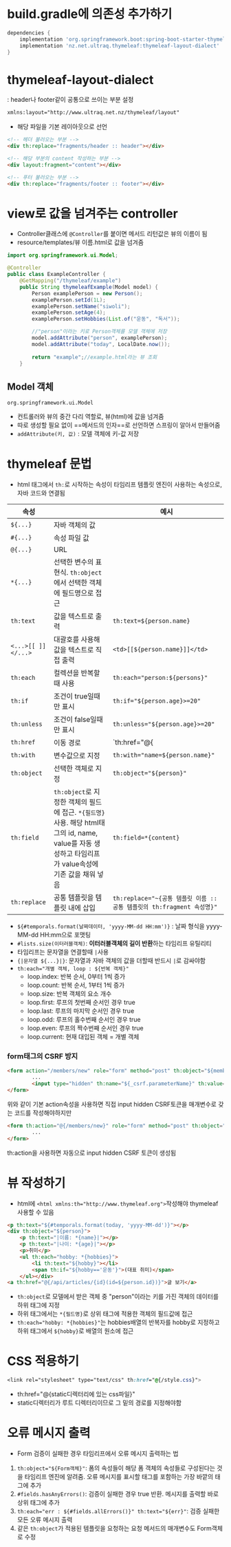 # build.gradle에 의존성 추가하기
```gradle
dependencies {
	implementation 'org.springframework.boot:spring-boot-starter-thymeleaf'
	implementation 'nz.net.ultraq.thymeleaf:thymeleaf-layout-dialect'
}
```
# thymeleaf-layout-dialect
: header나 footer같이 공통으로 쓰이는 부분 설정
```html
xmlns:layout="http://www.ultraq.net.nz/thymeleaf/layout"
```
- 해당 파일을 기본 레이아웃으로 선언 
```html
<!-- 헤더 불러오는 부분 -->
<div th:replace="fragments/header :: header"></div>

<!-- 해당 부분의 content 작성하는 부분 -->
<div layout:fragment="content"></div> 

<!-- 푸터 불러오는 부분 -->
<div th:replace="fragments/footer :: footer"></div>
```

# view로 값을 넘겨주는 controller
- Controller클래스에 `@Controller`를 붙이면 메서드 리턴값은 뷰의 이름이 됨
- resource/templates/뷰 이름.html로 값을 넘겨줌
```java
import org.springframework.ui.Model;

@Controller
public class ExampleController {  
    @GetMapping("/thymeleaf/example")  
    public String thymeleafExample(Model model) {  
        Person examplePerson = new Person();  
        examplePerson.setId(1L);  
        examplePerson.setName("siwoli");  
        examplePerson.setAge(4);  
        examplePerson.setHobbies(List.of("운동", "독서"));  

		//"person"이라는 키로 Person객체를 모델 객체에 저장  
        model.addAttribute("person", examplePerson);
        model.addAttribute("today", LocalDate.now());  
          
        return "example";//example.html라는 뷰 조회  
    }
```
## Model 객체
`org.springframework.ui.Model`
- 컨트롤러와 뷰의 중간 다리 역할로, 뷰(html)에 값을 넘겨줌
- 따로 생성할 필요 없이 ==메서드의 인자==로 선언하면 스프링이 알아서 만들어줌
- `addAttribute(키, 값)` : 모델 객체에 키-값 저장
# thymeleaf 문법
- html 태그에서 `th:`로 시작하는 속성이 타임리프 템플릿 엔진이 사용하는 속성으로, 자바 코드와 연결됨

| 속성               |                                                                                                                                                      | 예시                                   |
| ------------------ | ---------------------------------------------------------------------------------------------------------------------------------------------------- | -------------------------------------- |
| `${...}`           | 자바 객체의 값                                                                                                                                       |                                        |
| `#{...}`           | 속성 파일 값                                                                                                                                         |                                        |
| `@{...}`           | URL                                                                                                                                                  |                                        |
| `*{...}`           | 선택한 변수의 표현식. `th:object`에서 선택한 객체에 필드명으로 접근                                                                                  |                                        |
| `th:text`          | 값을 텍스트로 출력                                                                                                                                   | `th:text=${person.name}`               |
| `<...>[[ ]]</...>` | 대괄호를 사용해 값을 텍스트로 직접 출력                                                                                                              | `<td>[[${person.name}]]</td>`          |
| `th:each`          | 컬렉션을 반복할때 사용                                                                                                                               | `th:each="person:${persons}"`          |
| `th:if`            | 조건이 true일때만 표시                                                                                                                               | `th:if="${person.age}>=20"`            |
| `th:unless`        | 조건이 false일때만 표시                                                                                                                              | `th:unless="${person.age}>=20"`        |
| `th:href`          | 이동 경로                                                                                                                                            | `th:href="@{|/persons/${person.id}|}"` |
| `th:with`          | 변수값으로 지정                                                                                                                                      | `th:with="name=${person.name}"`        |
| `th:object`        | 선택한 객체로 지정                                                                                                                                   | `th:object="${person}"`                |
| `th:field`         | `th:object`로 지정한 객체의 필드에 접근. `*{필드명}`사용. 해당 html태그의 id, name, value를 자동 생성하고 타임리프가 value속성에 기존 값을 채워 넣음 | `th:field=*{content}`                  |
| `th:replace`|공통 템플릿을 템플릿 내에 삽입|`th:replace="~{공통 템플릿 이름 :: 공통 템플릿의 th:fragment 속성명}"`|
- `${#temporals.format(날짜데이터, 'yyyy-MM-dd HH:mm')}` : 날짜 형식을 yyyy-MM-dd HH:mm으로 포맷팅
- `#lists.size(이터러블객체)`: **이터러블객체의 길이 반환**하는 타임리프 유틸리티
- 타임리프는 문자열을 연결할때 `|`사용
- `{|문자열 ${...}|}`: 문자열과 자바 객체의 값을 더할때 반드시 `|`로 감싸야함
- `th:each="개별 객체, loop : ${반복 객체}"`
	- loop.index: 반복 순서, 0부터 1씩 증가
	- loop.count: 반복 순서, 1부터 1씩 증가
	- loop.size: 반복 객체의 요소 개수
	- loop.first: 루프의 첫번째 순서인 경우 true
	- loop.last: 루프의 마지막 순서인 경우 true
	- loop.odd: 루프의 홀수번째 순서인 경우 true
	- loop.even: 루프의 짝수번째 순서인 경우 true
	- loop.current: 현재 대입된 객체 = 개별 객체

### form태그의 CSRF 방지

```html
<form action="/members/new" role="form" method="post" th:object="${memberFormDto}">
		...
		<input type="hidden" th:name="${_csrf.parameterName}" th:value="${_csrf.token}" />
</form>
```

위와 같이 기본 action속성을 사용하면 직접 input hidden CSRF토큰을 매개변수로 갖는 코드를 작성해야하지만

```html
<form th:action="@{/members/new}" role="form" method="post" th:object="${memberFormDto}">
		...
</form>
```
th:action을 사용하면 자동으로 input hidden CSRF 토큰이 생성됨
# 뷰 작성하기
- html에 `<html xmlns:th="http://www.thymeleaf.org">`작성해야 thymeleaf 사용할 수 있음
```html
<p th:text="${#temporals.format(today, 'yyyy-MM-dd')}"></p>  
<div th:object="${person}">  
    <p th:text="|이름: *{name}|"></p>  
    <p th:text="|나이: *{age}|"></p>  
    <p>취미</p>  
    <ul th:each="hobby: *{hobbies}">  
        <li th:text="${hobby}"></li>  
        <span th:if="${hobby=='운동'}">(대표 취미)</span>  
    </ul></div>  
<a th:href="@{/api/articles/{id}(id=${person.id})}">글 보기</a>
```
- `th:object`로 모델에서 받은 객체 중 "person"이라는 키를 가진 객체의 데이터를 하위 태그에 지정
- 하위 태그에서는 `*{필드명}`로 상위 태그에 적용한 객체의 필드값에 접근
- `th:each="hobby: *{hobbies}"`는 hobbies배열의 반복자를 hobby로 지정하고 하위 태그에서 `${hobby}`로 배열의 원소에 접근
# CSS 적용하기
```css
<link rel="stylesheet" type="text/css" th:href="@{/style.css}">
```
- th:href="@{static디렉터리에 있는 css파일}"
- static디렉터리가 루트 디렉터리이므로 그 밑의 경로를 지정해야함
# 오류 메시지 출력
- Form 검증이 실패한 경우 타임리프에서 오류 메시지 출력하는 법
1. `th:object="${Form객체}"`: 폼의 속성들이 해당 폼 객체의 속성들로 구성된다는 것을 타임리프 엔진에 알려줌. 오류 메시지를 표시할 태그를 포함하는 가장 바깥의 태그에 추가
2. `#fields.hasAnyErrors()`: 검증이 실패한 경우 true 반환. 메시지를 출력할 바로 상위 태그에 추가
3. `th:each="err : ${#fields.allErrors()}" th:text="${err}"`: 검증 실패한 모든 오류 메시지 출력
4. 같은 `th:object`가 적용된 템플릿을 요청하는 요청 메서드의 매개변수도 Form객체로 수정